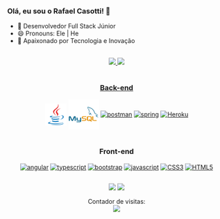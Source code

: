 

### Olá, eu sou o Rafael Casotti! 👋

- 🌱 Desenvolvedor Full Stack Júnior
- 😄 Pronouns: Ele | He
- 🔭 Apaixonado por Tecnologia e Inovação 

 <div align="center"><br>
 <div align="space-between">
  <a href="https://github.com/RafaelCasotti">
  <img height="140em" src="https://github-readme-stats.vercel.app/api?username=RafaelCasotti&show_icons=true&theme=github_dark&include_all_commits=true&count_private=true"/>
  <img height="140em" src="https://github-readme-stats.vercel.app/api/top-langs/?username=RafaelCasotti&layout=compact&langs_count=7&theme=github_dark"/>
</div>
  

 
  <div style="display: inline_block"><br>
    <h3>Back-end</h3>
 <a href="https://www.java.com" target="_blank" title="Java"><img align="center" src="https://raw.githubusercontent.com/devicons/devicon/master/icons/java/java-original.svg" alt="java" width="50" height="50"/></a> 
<a href="https://www.mysql.com/" target="_blank" title="MySQL"><img align="center" src="https://raw.githubusercontent.com/devicons/devicon/master/icons/mysql/mysql-original-wordmark.svg" alt="mysql" width="70" height="70"/></a>
<a href="https://postman.com" target="_blank" title="PostMan"><img align="center" src="https://www.vectorlogo.zone/logos/getpostman/getpostman-icon.svg" alt="postman" width=width="40" height="40"/></a> 
<a href="https://spring.io/" target="_blank" title="SpringBoot"><img align="center" src="https://www.vectorlogo.zone/logos/springio/springio-icon.svg" alt="spring" width="40" height="40"/></a>
<a href="https://id.heroku.com/login" target="_blank" title="Heroku"><img align="center" src="https://cdn.jsdelivr.net/gh/devicons/devicon/icons/heroku/heroku-plain.svg" alt="Heroku" width="40" height="40"/></a>
   <br>
   <br>
   <h3>Front-end</h3>
<a href="https://angular.io/" target="_blank" title="Angular"><img align="center" src="https://cdn.jsdelivr.net/gh/devicons/devicon/icons/angularjs/angularjs-original.svg" alt="angular" width="40" height="40"/></a>
<a href="https://www.typescriptlang.org/" target="_blank" title="TypeScript"><img align="center" src="https://cdn.jsdelivr.net/gh/devicons/devicon/icons/typescript/typescript-plain.svg" alt="typescript" width="40" height="40"/></a>
<a href="https://getbootstrap.com/" target="_blank" title="Bootstrap"><img align="center" src="https://cdn.jsdelivr.net/gh/devicons/devicon/icons/bootstrap/bootstrap-plain-wordmark.svg" alt="bootstrap" width="40" height="40"/></a>
<a href="https://www.javascript.com/" target="_blank" title="JS"><img align="center" src="https://cdn.jsdelivr.net/gh/devicons/devicon/icons/javascript/javascript-plain.svg" alt="javascript" width="40" height="40"/></a>
<a href="https://developer.mozilla.org/pt-BR/docs/Web/CSS" target="_blank" title="CSS3"><img align="center" src="https://cdn.jsdelivr.net/gh/devicons/devicon/icons/css3/css3-plain-wordmark.svg" alt="CSS3" width="40" height="40"/></a>
<a href="https://developer.mozilla.org/pt-BR/docs/Web/HTML" target="_blank" title="HTML5"><img align="center" src="https://cdn.jsdelivr.net/gh/devicons/devicon/icons/html5/html5-plain-wordmark.svg" alt="HTML5" width="40" height="40"/></a>

</div>
  
 ##
  
[<img src="https://img.shields.io/badge/linkedin-%230077B5.svg?&style=for-the-badge&logo=linkedin&logoColor=white" />](https://www.linkedin.com/in/rafaelsantoscasotti//) 
 <a href = "mailto:rafa_scasotti@hotmail.com"><img src="https://img.shields.io/badge/Microsoft_Outlook-0078D4?style=for-the-badge&logo=microsoft-outlook&logoColor=white" target="_blank"></a></div>
 

 <p align="center"> Contador de visitas: 
  <br>
 <img alingn="center" src="https://profile-counter.glitch.me/RafaelCasotti/count.svg" /></p>
